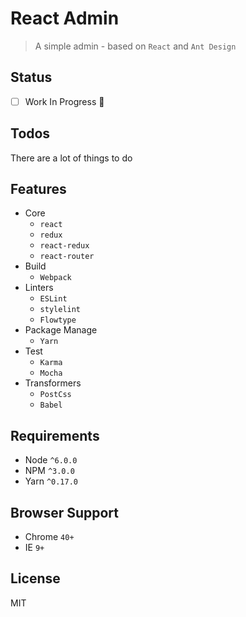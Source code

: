 # React Admin

> A simple admin - based on `React` and `Ant Design`

## Status

- [ ] Work In Progress 🚧

## Todos

There are a lot of things to do

## Features

- Core
  - `react`
  - `redux`
  - `react-redux`
  - `react-router`
- Build
  - `Webpack`
- Linters
  - `ESLint`
  - `stylelint`
  - `Flowtype`
- Package Manage
  - `Yarn`
- Test
  - `Karma`
  - `Mocha`
- Transformers
  - `PostCss`
  - `Babel`

## Requirements

- Node `^6.0.0`
- NPM `^3.0.0`
- Yarn `^0.17.0`

## Browser Support

- Chrome `40+`
- IE `9+`

## License

MIT
